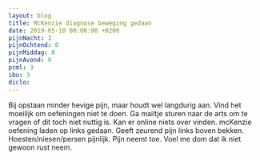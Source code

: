 ```yaml
---
layout: blog
title: McKenzie diagnose beweging gedaan
date: 2019-05-10 00:00:00 +0200
pijnNacht: 3
pijnOchtend: 8
pijnMiddag: 8
pijnAvond: 9
pcml: 3
ibu: 3
diclo: 
---
```


Bij opstaan minder hevige pijn, maar houdt wel langdurig aan. Vind het moeilijk om oefeningen niet te doen. Ga mailtje sturen naar de arts om te vragen of dit toch niet nuttig is. Kan er online niets over vinden. mcKenzie oefening laden op links gedaan. Geeft zeurend pijn links boven bekken. Hoesten/niesen/persen pijnlijk. Pijn neemt toe. Voel me dom dat ik niet gewoon rust neem.

